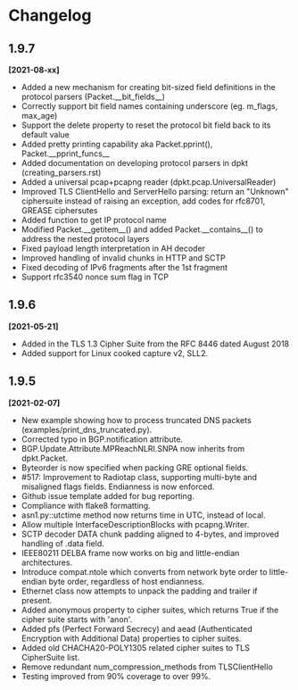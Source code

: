 # Changelog

## 1.9.7
**[2021-08-xx]**
- Added a new mechanism for creating bit-sized field definitions in the protocol parsers (Packet.\_\_bit_fields\_\_)
- Correctly support bit field names containing underscore (eg. m_flags, max_age)
- Support the delete property to reset the protocol bit field back to its default value
- Added pretty printing capability aka Packet.pprint(), Packet.\_\_pprint_funcs\_\_
- Added documentation on developing protocol parsers in dpkt (creating_parsers.rst)
- Added a universal pcap+pcapng reader (dpkt.pcap.UniversalReader)
- Improved TLS ClientHello and ServerHello parsing: return an "Unknown" ciphersuite instead of raising an exception, add codes for rfc8701, GREASE ciphersutes
- Added function to get IP protocol name
- Modified Packet.\_\_getitem\_\_() and added Packet.\_\_contains\_\_() to address the nested protocol layers
- Fixed payload length interpretation in AH decoder
- Improved handling of invalid chunks in HTTP and SCTP
- Fixed decoding of IPv6 fragments after the 1st fragment
- Support rfc3540 nonce sum flag in TCP

## 1.9.6
**[2021-05-21]**
- Added in the TLS 1.3 Cipher Suite from the RFC 8446 dated August 2018
- Added support for Linux cooked capture v2, SLL2.

## 1.9.5
**[2021-02-07]** 

- New example showing how to process truncated DNS packets (examples/print_dns_truncated.py).
- Corrected typo in BGP.notification attribute.
- BGP.Update.Attribute.MPReachNLRI.SNPA now inherits from dpkt.Packet.
- Byteorder is now specified when packing GRE optional fields.
- \#517: Improvement to Radiotap class, supporting multi-byte and misaligned flags fields. Endianness is now enforced.
- Github issue template added for bug reporting.
- Compliance with flake8 formatting.
- asn1.py::utctime method now returns time in UTC, instead of local.
- Allow multiple InterfaceDescriptionBlocks with pcapng.Writer.
- SCTP decoder DATA chunk padding aligned to 4-bytes, and improved handling of .data field.
- IEEE80211 DELBA frame now works on big and little-endian architectures.
- Introduce compat.ntole which converts from network byte order to little-endian byte order, regardless of host endianness.
- Ethernet class now attempts to unpack the padding and trailer if present.
- Added anonymous property to cipher suites, which returns True if the cipher suite starts with 'anon'.
- Added pfs (Perfect Forward Secrecy) and aead (Authenticated Encryption with Additional Data) properties to cipher suites.
- Added old CHACHA20-POLY1305 related cipher suites to TLS CipherSuite list.
- Remove redundant num_compression_methods from TLSClientHello
- Testing improved from 90% coverage to over 99%.